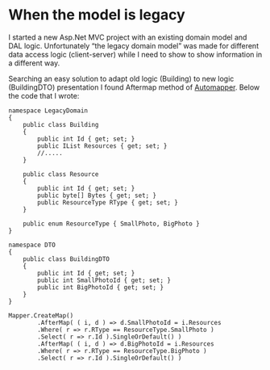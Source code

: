 # When the model is legacy

I started a new Asp.Net MVC project with an existing domain model and DAL logic. Unfortunately “the legacy domain model” was made for different data access logic (client-server) while I need to show to show information in a different way.

Searching an easy solution to adapt old logic (Building) to new logic (BuildingDTO) presentation I found Aftermap method of [Automapper](http://automapper.org).
Below the code that I wrote:

    namespace LegacyDomain
    {
        public class Building
        {
            public int Id { get; set; }
            public IList Resources { get; set; }
            //.....
        }
    
        public class Resource
        {
            public int Id { get; set; }
            public byte[] Bytes { get; set; }
            public ResourceType RType { get; set; }
        }
    
        public enum ResourceType { SmallPhoto, BigPhoto }
    }
    
    namespace DTO
    {
        public class BuildingDTO
        {
            public int Id { get; set; }
            public int SmallPhotoId { get; set; }
            public int BigPhotoId { get; set; }
        }
    }
    
    Mapper.CreateMap()
            .AfterMap( ( i, d ) => d.SmallPhotoId = i.Resources
            .Where( r => r.RType == ResourceType.SmallPhoto )
            .Select( r => r.Id ).SingleOrDefault() )
            .AfterMap( ( i, d ) => d.BigPhotoId = i.Resources
            .Where( r => r.RType == ResourceType.BigPhoto )
            .Select( r => r.Id ).SingleOrDefault() )
            

    

